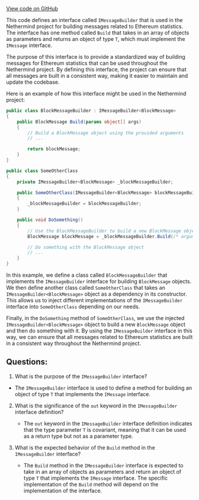 [View code on GitHub](https://github.com/nethermindeth/nethermind/Nethermind.EthStats/IMessageBuilder.cs)

This code defines an interface called `IMessageBuilder` that is used in the Nethermind project for building messages related to Ethereum statistics. The interface has one method called `Build` that takes in an array of objects as parameters and returns an object of type `T`, which must implement the `IMessage` interface.

The purpose of this interface is to provide a standardized way of building messages for Ethereum statistics that can be used throughout the Nethermind project. By defining this interface, the project can ensure that all messages are built in a consistent way, making it easier to maintain and update the codebase.

Here is an example of how this interface might be used in the Nethermind project:

```csharp
public class BlockMessageBuilder : IMessageBuilder<BlockMessage>
{
    public BlockMessage Build(params object[] args)
    {
        // Build a BlockMessage object using the provided arguments
        // ...

        return blockMessage;
    }
}

public class SomeOtherClass
{
    private IMessageBuilder<BlockMessage> _blockMessageBuilder;

    public SomeOtherClass(IMessageBuilder<BlockMessage> blockMessageBuilder)
    {
        _blockMessageBuilder = blockMessageBuilder;
    }

    public void DoSomething()
    {
        // Use the BlockMessageBuilder to build a new BlockMessage object
        BlockMessage blockMessage = _blockMessageBuilder.Build(/* arguments */);

        // Do something with the BlockMessage object
        // ...
    }
}
```

In this example, we define a class called `BlockMessageBuilder` that implements the `IMessageBuilder` interface for building `BlockMessage` objects. We then define another class called `SomeOtherClass` that takes an `IMessageBuilder<BlockMessage>` object as a dependency in its constructor. This allows us to inject different implementations of the `IMessageBuilder` interface into `SomeOtherClass` depending on our needs.

Finally, in the `DoSomething` method of `SomeOtherClass`, we use the injected `IMessageBuilder<BlockMessage>` object to build a new `BlockMessage` object and then do something with it. By using the `IMessageBuilder` interface in this way, we can ensure that all messages related to Ethereum statistics are built in a consistent way throughout the Nethermind project.
## Questions: 
 1. What is the purpose of the `IMessageBuilder` interface?
   - The `IMessageBuilder` interface is used to define a method for building an object of type `T` that implements the `IMessage` interface.

2. What is the significance of the `out` keyword in the `IMessageBuilder` interface definition?
   - The `out` keyword in the `IMessageBuilder` interface definition indicates that the type parameter `T` is covariant, meaning that it can be used as a return type but not as a parameter type.

3. What is the expected behavior of the `Build` method in the `IMessageBuilder` interface?
   - The `Build` method in the `IMessageBuilder` interface is expected to take in an array of objects as parameters and return an object of type `T` that implements the `IMessage` interface. The specific implementation of the `Build` method will depend on the implementation of the interface.